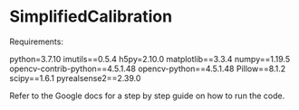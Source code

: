 # SimplifiedCalibration

Requirements:

python=3.7.10 
imutils==0.5.4
h5py=2.10.0
matplotlib==3.3.4
numpy==1.19.5
opencv-contrib-python==4.5.1.48
opencv-python==4.5.1.48
Pillow==8.1.2
scipy==1.6.1
pyrealsense2==2.39.0


Refer to the Google docs for a step by step guide on how to run the code.

